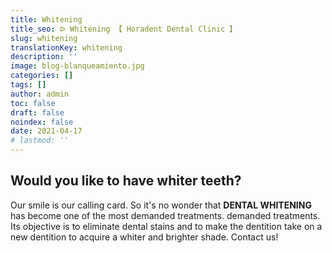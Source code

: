 ```yaml
---
title: Whitening
title_seo: ᐅ Whitening 【 Horadent Dental Clinic 】
slug: whitening
translationKey: whitening
description: ''
image: blog-blanqueamiento.jpg
categories: []
tags: []
author: admin
toc: false
draft: false
noindex: false
date: 2021-04-17
# lastmod: ''
---
```

## Would you like to have whiter teeth?

Our smile is our calling card. So it's no wonder that
**DENTAL WHITENING** has become one of the most demanded treatments.
demanded treatments. Its objective is to eliminate dental stains and to make the dentition take on a new
dentition to acquire a whiter and brighter shade. Contact us!